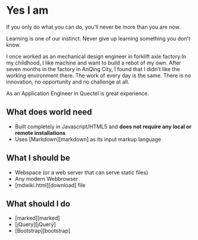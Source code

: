 Yes I am
=====

If you only do what you can do, you'll never be more than you are now.

Learning is one of our instinct.
Never give up learning something you don't know.

I once worked as an mechanical design engineer in forklift axle factory.In my childhood, I like machine and want to build a rebot of my own. 
After seven months in the factory in AnQing City, I found that I didn't like the working environment there. The work of every day is the same. There is no innovation, no opportunity and no challenge at all.


As an Application Engineer in Quectel is great experience.


What does world need
--------

  * Built completely in Javascript/HTML5 and __does not require any local or remote installations__
  * Uses [Markdown][markdown] as its input markup language



What I should be
------------

* Webspace (or a web server that can serve static files)
* Any modern Webbrowser
* [mdwiki.html][download] file


What should I do
-----------------

  * [marked][marked]
  * [jQuery][jQuery]
  * [Bootstrap][bootstrap]
